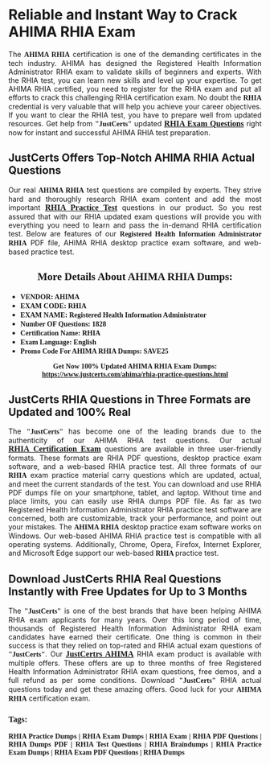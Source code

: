 <h1><strong>Reliable and Instant Way to Crack AHIMA RHIA Exam</strong></h1>

<p style="text-align: justify;">The <span style="font-family:Georgia,serif;"><strong>AHIMA RHIA</strong></span> certification is one of the demanding certificates in the tech industry. AHIMA has designed the Registered Health Information Administrator RHIA exam to validate skills of beginners and experts. With the RHIA test, you can learn new skills and level up your expertise. To get AHIMA RHIA certified, you need to register for the RHIA exam and put all efforts to crack this challenging RHIA certification exam. No doubt the <span style="font-family:Georgia,serif;"><strong> RHIA</strong></span> credential is very valuable that will help you achieve your career objectives. If you want to clear the RHIA test, you have to prepare well from updated resources. Get help from <span style="font-size:14px;"><span style="font-family:Georgia,serif;"><strong>"JustCerts"</strong></span></span> updated <a href="https://www.justcerts.com/ahima/rhia-practice-questions.html"><span style="font-size:16px;"><span style="font-family:Georgia,serif;"><strong>RHIA Exam Questions</strong></span></span></a> right now for instant and successful AHIMA RHIA test preparation.</p>

<h2><strong>JustCerts Offers Top-Notch AHIMA RHIA Actual Questions </strong></h2>

<p style="text-align: justify;">Our real <span style="font-family:Georgia,serif;"><strong>AHIMA RHIA</strong></span> test questions are compiled by experts. They strive hard and thoroughly research RHIA exam content and add the most important <a href="https://www.justcerts.com/ahima/rhia-practice-questions.html"><span style="font-size:16px;"><span style="font-family:Georgia,serif;"><strong>RHIA Practice Test</strong></span></span></a> questions in our product. So you rest assured that with our RHIA updated exam questions will provide you with everything you need to learn and pass the in-demand RHIA certification test. Below are features of our <span style="font-family:Georgia,serif;"><strong>Registered Health Information Administrator RHIA</strong></span> PDF file, AHIMA RHIA desktop practice exam software, and web-based practice test.</p>

<h2 style="text-align: center;"><strong><span style="font-family:Georgia,serif;">More Details About AHIMA RHIA Dumps:</span></strong></h2>

<ul>
	<li style="text-align: justify;"><span style="font-size:14px;"><span style="font-family:Georgia,serif;"><strong>VENDOR: AHIMA</strong></span></span></li>
	<li style="text-align: justify;"><span style="font-size:14px;"><span style="font-family:Georgia,serif;"><strong>EXAM CODE: RHIA</strong></span></span></li>
	<li style="text-align: justify;"><span style="font-size:14px;"><span style="font-family:Georgia,serif;"><strong>EXAM NAME: Registered Health Information Administrator</strong></span></span></li>
	<li style="text-align: justify;"><span style="font-size:14px;"><span style="font-family:Georgia,serif;"><strong>Number OF Questions: 1828</strong></span></span></li>
	<li style="text-align: justify;"><span style="font-size:14px;"><span style="font-family:Georgia,serif;"><strong>Certification Name: RHIA</strong></span></span></li>
	<li style="text-align: justify;"><span style="font-size:14px;"><span style="font-family:Georgia,serif;"><strong>Exam Language: English</strong></span></span></li>
	<li style="text-align: justify;"><span style="font-size:14px;"><span style="font-family:Georgia,serif;"><strong>Promo Code For AHIMA RHIA Dumps: SAVE25</strong></span></span></li>
</ul>

<p style="text-align: center;"><strong><span style="font-family:Georgia,serif;"><span style="font-size:14px;">Get Now 100% Updated AHIMA RHIA Exam Dumps:</span> <a href="https://www.justcerts.com/ahima/rhia-practice-questions.html">https://www.justcerts.com/ahima/rhia-practice-questions.html</a></span></strong></p>

<h2><strong>JustCerts RHIA Questions in Three Formats are Updated and 100% Real</strong></h2>

<p style="text-align: justify;">The <span style="font-size:14px;"><span style="font-family:Georgia,serif;"><strong>"JustCerts"</strong></span></span> has become one of the leading brands due to the authenticity of our AHIMA RHIA test questions. Our actual <a href="https://www.justcerts.com/ahima/rhia-certification-exams.html"><span style="font-size:16px;"><span style="font-family:Georgia,serif;"><strong>RHIA Certification Exam</strong></span></span></a> questions are available in three user-friendly formats. These formats are RHIA PDF questions, desktop practice exam software, and a web-based RHIA practice test. All three formats of our <strong><span style="font-family:Georgia,serif;"> RHIA</span></strong> exam practice material carry questions which are updated, actual, and meet the current standards of the test. You can download and use RHIA PDF dumps file on your smartphone, tablet, and laptop. Without time and place limits, you can easily use RHIA dumps PDF file. As far as two Registered Health Information Administrator RHIA practice test software are concerned, both are customizable, track your performance, and point out your mistakes. The <span style="font-family:Georgia,serif;"><strong>AHIMA RHIA</strong></span> desktop practice exam software works on Windows. Our web-based AHIMA RHIA practice test is compatible with all operating systems. Additionally, Chrome, Opera, Firefox, Internet Explorer, and Microsoft Edge support our web-based <span style="font-family:Georgia,serif;"><strong>RHIA </strong></span> practice test.</p>

<h2><strong>Download JustCerts RHIA Real Questions Instantly with Free Updates for Up to 3 Months</strong></h2>

<p style="text-align: justify;">The <span style="font-family:Georgia,serif;"><span style="font-size:14px;"><strong>"JustCerts"</strong></span></span> is one of the best brands that have been helping AHIMA RHIA exam applicants for many years. Over this long period of time, thousands of Registered Health Information Administrator RHIA exam candidates have earned their certificate. One thing is common in their success is that they relied on top-rated and RHIA actual exam questions of <span style="font-family:Georgia,serif;"><span style="font-size:14px;"><strong>"JustCerts"</strong></span></span>. Our <a href="https://www.justcerts.com/ahima-certification-exams.html"><span style="font-size:16px;"><span style="font-family:Georgia,serif;"><strong>JustCertrs AHIMA</strong></span></span></a> RHIA exam product is available with multiple offers. These offers are up to three months of free Registered Health Information Administrator RHIA exam questions, free demos, and a full refund as per some conditions. Download <span style="font-family:Georgia,serif;"><span style="font-size:14px;"><strong>"JustCerts"</strong></span></span> RHIA actual questions today and get these amazing offers. Good luck for your <span style="font-family:Georgia,serif;"><strong>AHIMA RHIA</strong></span> certification exam.</p>

<h3 style="text-align: justify;"><span style="font-family:Georgia,serif;"><strong>Tags:</strong></span></h3>

<p style="text-align: justify;"><span style="font-family:Georgia,serif;"><strong>RHIA Practice Dumps | RHIA Exam Dumps | RHIA Exam | RHIA PDF Questions | RHIA Dumps PDF | RHIA Test Questions | RHIA Braindumps | RHIA Practice Exam Dumps | RHIA Exam PDF Questions | RHIA Dumps</strong></span></p>
